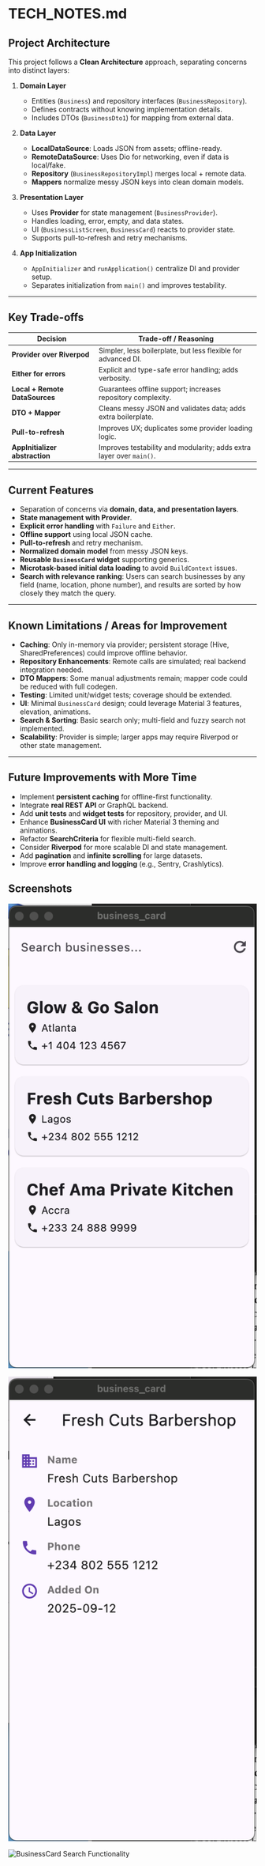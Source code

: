 # TECH_NOTES.md

## Project Architecture

This project follows a **Clean Architecture** approach, separating concerns into distinct layers:

1. **Domain Layer**
   - Entities (`Business`) and repository interfaces (`BusinessRepository`).
   - Defines contracts without knowing implementation details.
   - Includes DTOs (`BusinessDto1`) for mapping from external data.

2. **Data Layer**
   - **LocalDataSource**: Loads JSON from assets; offline-ready.
   - **RemoteDataSource**: Uses Dio for networking, even if data is local/fake.
   - **Repository** (`BusinessRepositoryImpl`) merges local + remote data.
   - **Mappers** normalize messy JSON keys into clean domain models.

3. **Presentation Layer**
   - Uses **Provider** for state management (`BusinessProvider`).
   - Handles loading, error, empty, and data states.
   - UI (`BusinessListScreen`, `BusinessCard`) reacts to provider state.
   - Supports pull-to-refresh and retry mechanisms.

4. **App Initialization**
   - `AppInitializer` and `runApplication()` centralize DI and provider setup.
   - Separates initialization from `main()` and improves testability.

---

## Key Trade-offs

| Decision | Trade-off / Reasoning |
|----------|---------------------|
| **Provider over Riverpod** | Simpler, less boilerplate, but less flexible for advanced DI. |
| **Either for errors** | Explicit and type-safe error handling; adds verbosity. |
| **Local + Remote DataSources** | Guarantees offline support; increases repository complexity. |
| **DTO + Mapper** | Cleans messy JSON and validates data; adds extra boilerplate. |
| **Pull-to-refresh** | Improves UX; duplicates some provider loading logic. |
| **AppInitializer abstraction** | Improves testability and modularity; adds extra layer over `main()`. |

---

## Current Features

- Separation of concerns via **domain, data, and presentation layers**.
- **State management with Provider**.
- **Explicit error handling** with `Failure` and `Either`.
- **Offline support** using local JSON cache.
- **Pull-to-refresh** and retry mechanism.
- **Normalized domain model** from messy JSON keys.
- **Reusable `BusinessCard` widget** supporting generics.
- **Microtask-based initial data loading** to avoid `BuildContext` issues.
- **Search with relevance ranking**: Users can search businesses by any field (name, location, phone number), and results are sorted by how closely they match the query.


---

## Known Limitations / Areas for Improvement

- **Caching**: Only in-memory via provider; persistent storage (Hive, SharedPreferences) could improve offline behavior.
- **Repository Enhancements**: Remote calls are simulated; real backend integration needed.
- **DTO Mappers**: Some manual adjustments remain; mapper code could be reduced with full codegen.
- **Testing**: Limited unit/widget tests; coverage should be extended.
- **UI**: Minimal `BusinessCard` design; could leverage Material 3 features, elevation, animations.
- **Search & Sorting**: Basic search only; multi-field and fuzzy search not implemented.
- **Scalability**: Provider is simple; larger apps may require Riverpod or other state management.

---

## Future Improvements with More Time

- Implement **persistent caching** for offline-first functionality.
- Integrate **real REST API** or GraphQL backend.
- Add **unit tests** and **widget tests** for repository, provider, and UI.
- Enhance **BusinessCard UI** with richer Material 3 theming and animations.
- Refactor **SearchCriteria** for flexible multi-field search.
- Consider **Riverpod** for more scalable DI and state management.
- Add **pagination** and **infinite scrolling** for large datasets.
- Improve **error handling and logging** (e.g., Sentry, Crashlytics).

## Screenshots
![BusinessCard Home Screen](assets/images/business_card_home.png)

![BusinessCard Details Screen](assets/images/business_card_details.png)

![BusinessCard Search Functionality](business_card_search.png)
